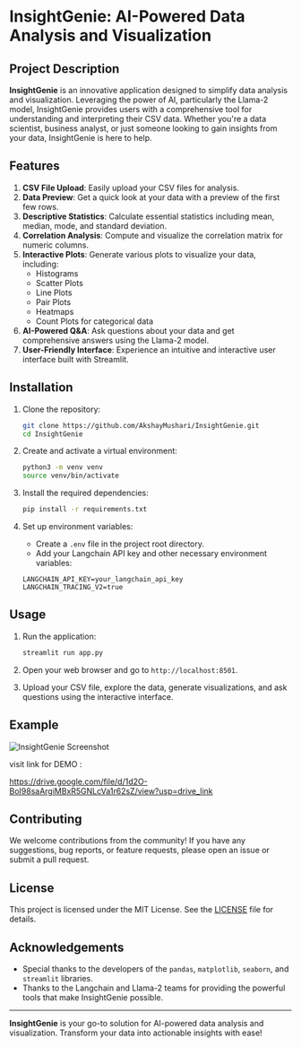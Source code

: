 # InsightGenie: AI-Powered Data Analysis and Visualization

## Project Description

**InsightGenie** is an innovative application designed to simplify data analysis and visualization. Leveraging the power of AI, particularly the Llama-2 model, InsightGenie provides users with a comprehensive tool for understanding and interpreting their CSV data. Whether you're a data scientist, business analyst, or just someone looking to gain insights from your data, InsightGenie is here to help.

## Features

1. **CSV File Upload**: Easily upload your CSV files for analysis.
2. **Data Preview**: Get a quick look at your data with a preview of the first few rows.
3. **Descriptive Statistics**: Calculate essential statistics including mean, median, mode, and standard deviation.
4. **Correlation Analysis**: Compute and visualize the correlation matrix for numeric columns.
5. **Interactive Plots**: Generate various plots to visualize your data, including:
   - Histograms
   - Scatter Plots
   - Line Plots
   - Pair Plots
   - Heatmaps
   - Count Plots for categorical data
6. **AI-Powered Q&A**: Ask questions about your data and get comprehensive answers using the Llama-2 model.
7. **User-Friendly Interface**: Experience an intuitive and interactive user interface built with Streamlit.

## Installation

1. Clone the repository:
    ```bash
    git clone https://github.com/AkshayMushari/InsightGenie.git
    cd InsightGenie
    ```

2. Create and activate a virtual environment:
    ```bash
    python3 -m venv venv
    source venv/bin/activate
    ```

3. Install the required dependencies:
    ```bash
    pip install -r requirements.txt
    ```

4. Set up environment variables:
    - Create a `.env` file in the project root directory.
    - Add your Langchain API key and other necessary environment variables:
    ```
    LANGCHAIN_API_KEY=your_langchain_api_key
    LANGCHAIN_TRACING_V2=true
    ```

## Usage

1. Run the application:
    ```bash
    streamlit run app.py
    ```

2. Open your web browser and go to `http://localhost:8501`.

3. Upload your CSV file, explore the data, generate visualizations, and ask questions using the interactive interface.

## Example

![InsightGenie Screenshot](path_to_screenshot.png)

visit link for DEMO : 

https://drive.google.com/file/d/1d2O-BoI98saArgiMBxR5GNLcVa1r62sZ/view?usp=drive_link

## Contributing

We welcome contributions from the community! If you have any suggestions, bug reports, or feature requests, please open an issue or submit a pull request.

## License

This project is licensed under the MIT License. See the [LICENSE](LICENSE) file for details.

## Acknowledgements

- Special thanks to the developers of the `pandas`, `matplotlib`, `seaborn`, and `streamlit` libraries.
- Thanks to the Langchain and Llama-2 teams for providing the powerful tools that make InsightGenie possible.

---

**InsightGenie** is your go-to solution for AI-powered data analysis and visualization. Transform your data into actionable insights with ease!
